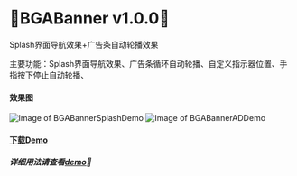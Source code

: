 :running:BGABanner v1.0.0:running:
============
Splash界面导航效果+广告条自动轮播效果

主要功能：Splash界面导航效果、广告条循环自动轮播、自定义指示器位置、手指按下停止自动轮播、

#### 效果图
![Image of BGABannerSplashDemo](http://bingoshare.u.qiniudn.com/BGABannerSplashDemo.gif)
![Image of BGABannerADDemo](http://bingoshare.u.qiniudn.com/BGABannerADDemo.gif)

#### [下载Demo](http://bingoshare.u.qiniudn.com/BGABannerDemo.apk)

##### 详细用法请查看[demo](https://github.com/bingoogolapple/BGABanner/tree/master/demo):feet: